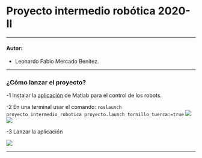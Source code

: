 # Proyecto intermedio robótica 2020-II
---
#### Autor:
- Leonardo Fabio Mercado Benítez.
---

### ¿Cómo lanzar el proyecto?
-1 Instalar la [aplicación](../04_HMI/APP_Proyecto_robotica.mlappinstall) de Matlab para el control de los robots.

-2 En una terminal usar el comando:
	`roslaunch proyecto_intermedio_robotica proyecto.launch tornillo_tuerca:=true`
![](https://i.imgur.com/C7YVzpb.png)
![](https://i.imgur.com/kDo0LaS.png)


-3 Lanzar la aplicación
	
![](https://i.imgur.com/oOyi5Pp.png)



---

